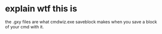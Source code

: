 # explain wtf this is
the .gxy files are what cmdwiz.exe saveblock makes when you save a block of your cmd with it.
